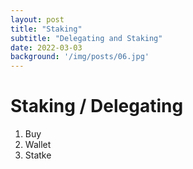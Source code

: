 ```yaml
---
layout: post
title: "Staking"
subtitle: "Delegating and Staking"
date: 2022-03-03
background: '/img/posts/06.jpg'
---
```

# Staking / Delegating 

1. Buy 
2. Wallet
3. Statke